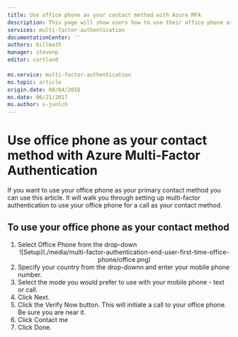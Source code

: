 ```yaml
---
title: Use office phone as your contact method with Azure MFA
description: This page will show users how to use their office phone as the primary contact method for Azure MFA.
services: multi-factor-authentication
documentationCenter: ''
authors: billmath
manager: stevenp
editor: curtland

ms.service: multi-factor-authentication
ms.topic: article
origin.date: 08/04/2016
ms.date: 06/21/2017
ms.author: v-junlch
---
```


# Use office phone as your contact method with Azure Multi-Factor Authentication

If you want to use your office phone as your primary contact method you can use this article.  It will walk you through setting up multi-factor authentication to use your office phone for a call as your contact method.

## To use your office phone as your contact method

<ol>
<li>Select Office Phone from the drop-down</li>

<center>![Setup](./media/multi-factor-authentication-end-user-first-time-office-phone/office.png)</center>

<li>Specify your country from the drop-downn and enter your mobile phone number.</li>
<li>Select the mode you would prefer to use with your mobile phone - text or call.</li>
<li>Click Next.</li>
<li>Click the Verify Now button. This will initiate a call to your office phone.  Be sure you are near it. 
<li>Click Contact me</li>
<li>Click Done.</li>

